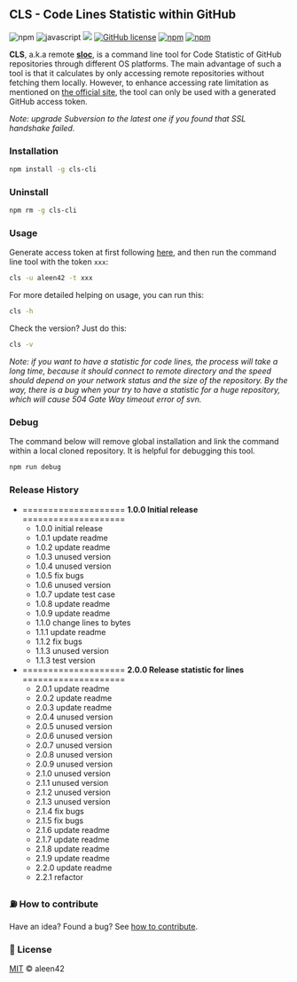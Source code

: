 ## CLS - Code Lines Statistic within GitHub

![npm](https://aleen42.github.io/badges/src/npm.svg) ![javascript](https://aleen42.github.io/badges/src/javascript.svg) ![](https://img.shields.io/badge/%20%20JavaScript-%20%20%20%20458L-f1e05a.svg) [![GitHub license](https://img.shields.io/badge/license-MIT-blue.svg)](https://raw.githubusercontent.com/aleen42/CLS/master/LICENSE) [![npm](https://img.shields.io/npm/v/cls-cli.svg)](https://www.npmjs.com/package/cls-cli) [![npm](https://img.shields.io/npm/dt/cls-cli.svg)](https://www.npmjs.com/package/cls-cli)

**CLS**, a.k.a remote [**sloc**](https://en.wikipedia.org/wiki/Source_lines_of_code), is a command line tool for Code Statistic of GitHub repositories through different OS platforms. The main advantage of such a tool is that it calculates by only accessing remote repositories without fetching them locally. However, to enhance accessing rate limitation as mentioned on [the official site](https://developer.github.com/v3/auth/#basic-authentication), the tool can only be used with a generated GitHub access token.

*Note: upgrade Subversion to the latest one if you found that SSL handshake failed.*

### Installation

```bash
npm install -g cls-cli
```

### Uninstall

```bash
npm rm -g cls-cli
```

### Usage

Generate access token at first following [here](https://github.com/blog/1509-personal-api-tokens), and then run the command line tool with the token `xxx`:

```bash
cls -u aleen42 -t xxx
```

For more detailed helping on usage, you can run this:

```bash
cls -h
```

Check the version? Just do this:

```bash
cls -v
```

*Note: if you want to have a statistic for code lines, the process will take a long time, because it should connect to remote directory and the speed should depend on your network status and the size of the repository. By the way, there is a bug when your try to have a statistic for a huge repository, which will cause 504 Gate Way timeout error of svn.*

### Debug

The command below will remove global installation and link the command within a local cloned repository. It is helpful for debugging this tool.

```bash
npm run debug
```

### Release History

* ==================== **1.0.0 Initial release** ====================
	* 1.0.0 initial release
	* 1.0.1 update readme
	* 1.0.2 update readme
	* 1.0.3 unused version
	* 1.0.4 unused version
	* 1.0.5 fix bugs
	* 1.0.6 unused version
	* 1.0.7 update test case
	* 1.0.8 update readme
	* 1.0.9 update readme
	* 1.1.0 change lines to bytes
	* 1.1.1 update readme
	* 1.1.2 fix bugs
	* 1.1.3 unused version
	* 1.1.3 test version
* ==================== **2.0.0 Release statistic for lines** ====================
	* 2.0.1 update readme
	* 2.0.2 update readme
	* 2.0.3 update readme
	* 2.0.4 unused version
	* 2.0.5 unused version
	* 2.0.6 unused version
	* 2.0.7 unused version
	* 2.0.8 unused version
	* 2.0.9 unused version
	* 2.1.0 unused version
	* 2.1.1 unused version
	* 2.1.2 unused version
	* 2.1.3 unused version
	* 2.1.4 fix bugs
	* 2.1.5 fix bugs
	* 2.1.6 update readme
	* 2.1.7 update readme
	* 2.1.8 update readme
	* 2.1.9 update readme
	* 2.2.0 update readme
	* 2.2.1 refactor

### :fuelpump: How to contribute

Have an idea? Found a bug? See [how to contribute](https://aleen42.github.io/PersonalWiki/contribution.html).

### :scroll: License

[MIT](https://aleen42.github.io/PersonalWiki/MIT.html) © aleen42
